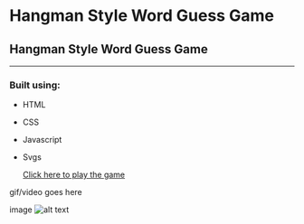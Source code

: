 # Hangman Style Word Guess Game

## Hangman Style Word Guess Game ##
---
### Built using: ###

- HTML
- CSS
- Javascript
- Svgs

	[Click here to play the game](https://clawrence005.github.io/Word-Guess-Game/)

gif/video goes here

image ![alt text](image.jpg)
